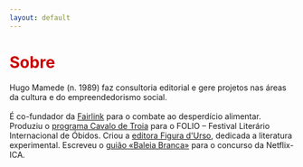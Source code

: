 ```yaml
---
layout: default
---
```


<h1 style="color: #cc0000;">Sobre</h1> 
<p>Hugo Mamede (n. 1989) faz consultoria editorial e gere projetos nas áreas da cultura e do empreendedorismo social.
<br>
<br>
É co-fundador da <a href="\fairlink">Fairlink</a> para o combate ao desperdício alimentar. Produziu o <a href="\cavalo-de-troia">programa Cavalo de Troia</a> para o FOLIO – Festival Literário Internacional de Óbidos. Criou a <a href="\figura-durso">editora Figura d'Urso</a>, dedicada a literatura experimental. Escreveu o <a href="\baleia-branca">guião «Baleia Branca»</a> para o concurso da Netflix-ICA.	
</p>
